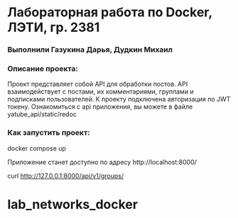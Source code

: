 # Лабораторная работа по Docker, ЛЭТИ, гр. 2381
### Выполнили Газукина Дарья, Дудкин Михаил

### Описание проекта:
Проект представляет собой API для обработки постов. API взаимодействует с постами, их комментариями, группами и подписками пользователей. К проекту подключена авторизация по JWT токену. Oзнакомиться с api приложения, вы можете в файле yatube_api/static/redoc

### Как запустить проект:

docker compose up

Приложение станет доступно по адресу
http://localhost:8000/

curl http://127.0.0.1:8000/api/v1/groups/
# lab_networks_docker

